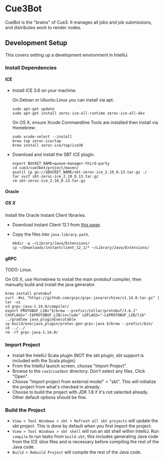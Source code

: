 # Cue3Bot

CueBot is the "brains" of Cue3. It manages all jobs and job submissions, and
distributes work to render nodes.

## Development Setup

This covers setting up a development environment in IntelliJ.

### Install Dependencies

#### ICE

- Install ICE 3.6 on your machine.

  On Debian or Ubuntu Linux you can install via apt:

  ```
  sudo apt-get update
  sudo apt-get install zeroc-ice-all-runtime zeroc-ice-all-dev
  ```

  On OS X, ensure Xcode Commandline Tools are installed then install via Homebrew:

  ```
  sudo xcode-select --install
  brew tap zeroc-ice/tap
  brew install zeroc-ice/tap/ice36
  ```
 
- Download and install the SBT ICE plugin.

  ```
  export BUCKET_NAME=queue-manager-third-party
  cd cue3/cue3bot/project/maven/
  gsutil cp gs://$BUCKET_NAME/sbt-zeroc-ice_2.10_0.13.tar.gz ./
  tar xvzf sbt-zeroc-ice_2.10_0.13.tar.gz
  rm sbt-zeroc-ice_2.10_0.13.tar.gz
  ```

#### Oracle

##### OS X

Install the Oracle Instant Client libraries.

- Download Instant Client 12.1 from
  [this page](http://www.oracle.com/technetwork/database/features/instant-client/index-097480.html).
- Copy the files into `java.library.path`.

  ```
  mkdir -p ~/Library/Java/Extensions/
  cp ~/Downloads/instantclient_12_1/* ~/Library/Java/Extensions/
  ```

#### gRPC

TODO: Linux.

On OS X, use Homebrew to install the main protobuf compiler, then manually build and install
the java generator.

```
brew install protobuf
curl -#sL "https://github.com/grpc/grpc-java/archive/v1.14.0.tar.gz" | tar -xz
cd grpc-java-1.14.0/compiler/
export PROTOBUF_LIB="$(brew --prefix)/Cellar/protobuf/3.6.1"
CXXFLAGS="-I$PROTOBUF_LIB/include" LDFLAGS="-L$PROTOBUF_LIB/lib" ../gradlew java_pluginExecutable
cp build/exe/java_plugin/protoc-gen-grpc-java $(brew --prefix)/bin/
cd ../../
rm -rf grpc-java-1.14.0/
```

### Import Project

- Install the IntelliJ Scala plugin (NOT the sbt plugin; sbt support is included with the Scala
  plugin).
- From the IntelliJ launch screen, choose "Import Project".
- Browse to the `cue3/cue3bot` directory. Don't select any files. Click "Open".
- Choose "Import project from external model" > "sbt". This will initialize the project from what's
  checked in already.
- Choose to build the project with JDK 1.8 if it's not selected already. Other default options
  should be fine.

### Build the Project

- `View > Tool Windows > sbt > Refresh all sbt projects` will update the sbt project. This is done
  by default when you first import the project.
- `View > Tool Windows > sbt shell` will run an sbt shell within IntelliJ. Run `compile` to run
  tasks from `build.sbt`; this includes generating Java code from the ICE slice files and is
  necessary before compiling the rest of the Java code.
- `Build > Rebuild Project` will compile the rest of the Java code.

